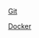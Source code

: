 [Git](https://github.com/Team7IS601/miniproject1/blob/master/Git)

[Docker](https://github.com/Team7IS601/miniproject1/blob/master/Docker)

